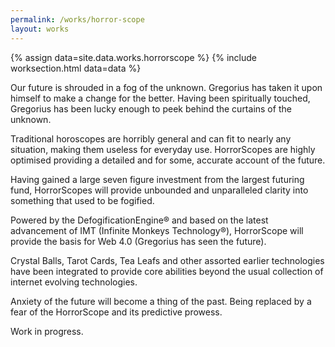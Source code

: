 ```yaml
---
permalink: /works/horror-scope
layout: works
---
```


{% assign data=site.data.works.horrorscope %}
{% include worksection.html data=data %}

Our future is shrouded in a fog of the unknown. Gregorius has taken it upon himself to make a change for the better. Having been spiritually touched, Gregorius has been lucky enough to peek behind the curtains of the unknown.

Traditional horoscopes are horribly general and can fit to nearly any situation, making them useless for everyday use. HorrorScopes are highly optimised providing a detailed and for some, accurate account of the future.

Having gained a large seven figure investment from the largest futuring fund, HorrorScopes will provide unbounded and unparalleled clarity into something that used to be fogified.

Powered by the DefogificationEngine&reg; and based on the latest advancement of IMT (Infinite Monkeys Technology&reg;), HorrorScope will provide the basis for Web 4.0 (Gregorius has seen the future).

Crystal Balls, Tarot Cards, Tea Leafs and other assorted earlier technologies have been integrated to provide core abilities beyond the usual collection of internet evolving technologies.

Anxiety of the future will become a thing of the past. Being replaced by a fear of the HorrorScope and its predictive prowess.

Work in progress.
